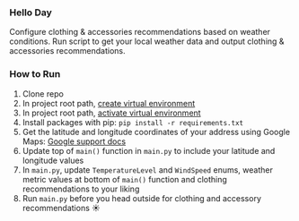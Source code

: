 ### Hello Day

Configure clothing & accessories recommendations based on weather conditions. Run script to get your local weather data and output clothing & accessories recommendations.


### How to Run

1. Clone repo
2. In project root path, [create virtual environment](https://realpython.com/python-virtual-environments-a-primer/#create-it)
3. In project root path, [activate virtual environment](https://realpython.com/python-virtual-environments-a-primer/#activate-it)
4. Install packages with pip: `pip install -r requirements.txt`
5. Get the latitude and longitude coordinates of your address using Google Maps: [Google support docs](https://support.google.com/maps/answer/18539?hl=en&co=GENIE.Platform=Desktop)
6. Update top of `main()` function in `main.py` to include your latitude and longitude values
7. In `main.py`, update `TemperatureLevel` and `WindSpeed` enums, weather metric values at bottom of `main()` function and clothing recommendations to your liking
8. Run `main.py` before you head outside for clothing and accessory recommendations ☀️